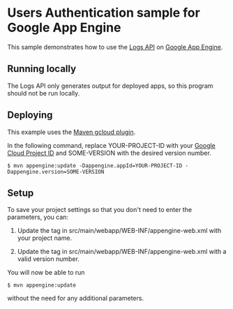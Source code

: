 # Users Authentication sample for Google App Engine

This sample demonstrates how to use the [Logs API][appid] on [Google App
Engine][ae-docs].

[appid]: https://cloud.google.com/appengine/docs/java/logs/
[ae-docs]: https://cloud.google.com/appengine/docs/java/

## Running locally 

The Logs API only generates output for deployed apps, so this program should not be run locally.

## Deploying
 
This example uses the
[Maven gcloud plugin](https://cloud.google.com/appengine/docs/java/managed-vms/maven).

In the following command, replace YOUR-PROJECT-ID with your
[Google Cloud Project ID](https://developers.google.com/console/help/new/#projectnumber) and SOME-VERSION with the desired version number.

    $ mvn appengine:update -Dappengine.appId=YOUR-PROJECT-ID -Dappengine.version=SOME-VERSION

## Setup
To save your project settings so that you don't need to enter the
 parameters, you can:

1. Update the <application> tag in src/main/webapp/WEB-INF/appengine-web.xml
   with your project name.

2. Update the <version> tag in src/main/webapp/WEB-INF/appengine-web.xml
   with a valid version number.


You will now be able to run

    $ mvn appengine:update

without the need for any additional parameters.


